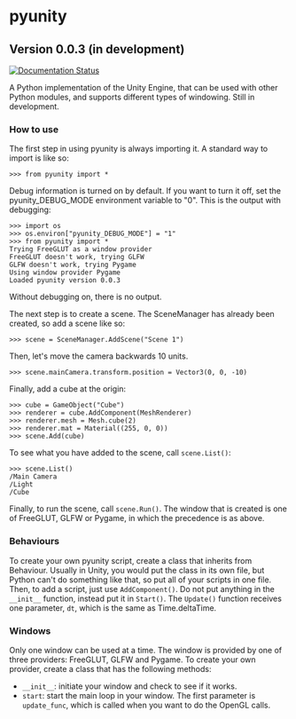 # pyunity
## Version 0.0.3 (in development)

[![Documentation Status](https://readthedocs.org/projects/pyunity/badge/?version=latest)](https://pyunity.readthedocs.io/en/latest/?badge=latest)

A Python implementation of the Unity Engine, that can be used with other Python modules, and supports different types of windowing. Still in development.

### How to use
The first step in using pyunity is always
importing it. A standard way to import is like
so:

    >>> from pyunity import *

Debug information is turned on by default. If
you want to turn it off, set the
pyunity_DEBUG_MODE environment variable to "0".
This is the output with debugging:

    >>> import os
    >>> os.environ["pyunity_DEBUG_MODE"] = "1"
    >>> from pyunity import *
    Trying FreeGLUT as a window provider
    FreeGLUT doesn't work, trying GLFW
    GLFW doesn't work, trying Pygame
    Using window provider Pygame
    Loaded pyunity version 0.0.3

Without debugging on, there is no output.

The next step is to create a scene. The SceneManager
has already been created, so add a scene like so:

    >>> scene = SceneManager.AddScene("Scene 1")

Then, let's move the camera backwards 10 units.

    >>> scene.mainCamera.transform.position = Vector3(0, 0, -10)

Finally, add a cube at the origin:

    >>> cube = GameObject("Cube")
    >>> renderer = cube.AddComponent(MeshRenderer)
    >>> renderer.mesh = Mesh.cube(2)
    >>> renderer.mat = Material((255, 0, 0))
    >>> scene.Add(cube)

To see what you have added to the scene, call `scene.List()`:

    >>> scene.List()
    /Main Camera
    /Light
    /Cube

Finally, to run the scene, call `scene.Run()`. The window that
is created is one of FreeGLUT, GLFW or Pygame, in which the
precedence is as above.

### Behaviours
To create your own pyunity script, create a class that inherits
from Behaviour. Usually in Unity, you would put the class in its
own file, but Python can't do something like that, so put all of
your scripts in one file. Then, to add a script, just use
`AddComponent()`. Do not put anything in the `__init__` function,
instead put it in `Start()`. The `Update()` function receives one
parameter, `dt`, which is the same as Time.deltaTime.

### Windows
Only one window can be used at a time. The window is provided by
one of three providers: FreeGLUT, GLFW and Pygame. To create your
own provider, create a class that has the following methods:

- `__init__`: initiate your window and check to see if it works.
- `start`: start the main loop in your window. The first parameter
    is ``update_func``, which is called when you want to do the OpenGL calls.